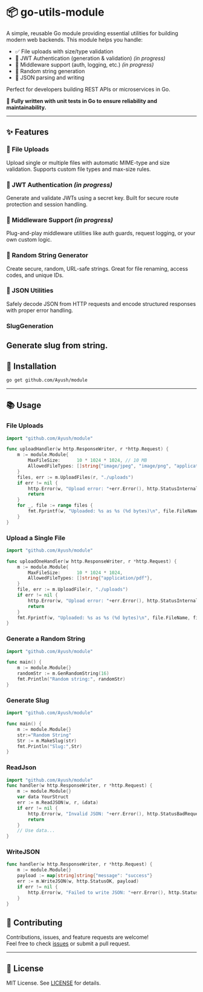 # 📦 go-utils-module

A simple, reusable Go module providing essential utilities for building modern web backends. This module helps you handle:

- ✅ File uploads with size/type validation  
- 🔐 JWT Authentication (generation & validation) *(in progress)*  
- 🔁 Middleware support (auth, logging, etc.) *(in progress)*   
- 🔢 Random string generation  
- 📄 JSON parsing and writing  

Perfect for developers building REST APIs or microservices in Go.

🧪 **Fully written with unit tests in Go to ensure reliability and maintainability.**

---

## ✨ Features

### 📁 File Uploads  
Upload single or multiple files with automatic MIME-type and size validation. Supports custom file types and max-size rules.

### 🔐 JWT Authentication *(in progress)*  
Generate and validate JWTs using a secret key. Built for secure route protection and session handling.

### 🧱 Middleware Support *(in progress)*  
Plug-and-play middleware utilities like auth guards, request logging, or your own custom logic.

### 🔢 Random String Generator  
Create secure, random, URL-safe strings. Great for file renaming, access codes, and unique IDs.

### 📄 JSON Utilities  
Safely decode JSON from HTTP requests and encode structured responses with proper error handling.

###     SlugGeneration
Generate slug from string.
---

## 🚀 Installation

```bash
go get github.com/Ayush/module
```

---

## 📚 Usage

### File Uploads

```go
import "github.com/Ayush/module"

func uploadHandler(w http.ResponseWriter, r *http.Request) {
    m := module.Module{
        MaxFileSize:      10 * 1024 * 1024, // 10 MB
        AllowedFileTypes: []string{"image/jpeg", "image/png", "application/pdf"},
    }
    files, err := m.UploadFiles(r, "./uploads")
    if err != nil {
        http.Error(w, "Upload error: "+err.Error(), http.StatusInternalServerError)
        return
    }
    for _, file := range files {
        fmt.Fprintf(w, "Uploaded: %s as %s (%d bytes)\n", file.FileName, file.NewFileName, file.FileSize)
    }
}
```

### Upload a Single File

```go
import "github.com/Ayush/module"

func uploadOneHandler(w http.ResponseWriter, r *http.Request) {
    m := module.Module{
        MaxFileSize:      10 * 1024 * 1024,
        AllowedFileTypes: []string{"application/pdf"},
    }
    file, err := m.UploadFile(r, "./uploads")
    if err != nil {
        http.Error(w, "Upload error: "+err.Error(), http.StatusInternalServerError)
        return
    }
    fmt.Fprintf(w, "Uploaded: %s as %s (%d bytes)\n", file.FileName, file.NewFileName, file.FileSize)
}
```

### Generate a Random String

```go
import "github.com/Ayush/module"

func main() {
    m := module.Module{}
    randomStr := m.GenRandomString(16)
    fmt.Println("Random string:", randomStr)
}
```

### Generate Slug

```go
import "github.com/Ayush/module"

func main() {
    m := module.Module{}
    str:="Random String"
    Str := m.MakeSlug(str)
    fmt.Println("Slug:",Str)
}

```

### ReadJson
```go
import "github.com/Ayush/module"
func handler(w http.ResponseWriter, r *http.Request) {
    m := module.Module{}
    var data YourStruct
    err := m.ReadJSON(w, r, &data)
    if err != nil {
        http.Error(w, "Invalid JSON: "+err.Error(), http.StatusBadRequest)
        return
    }
    // Use data...
}
```
### WriteJSON
```go
func handler(w http.ResponseWriter, r *http.Request) {
    m := module.Module{}
    payload := map[string]string{"message": "success"}
    err := m.WriteJSON(w, http.StatusOK, payload)
    if err != nil {
        http.Error(w, "Failed to write JSON: "+err.Error(), http.StatusInternalServerError)
    }
}

```


## 🤝 Contributing

Contributions, issues, and feature requests are welcome!  
Feel free to check [issues](https://github.com/Ayush/module/issues) or submit a pull request.

---

## 📄 License

MIT License. See [LICENSE](LICENSE) for details.